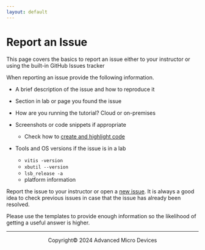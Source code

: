 ```yaml
---
layout: default
---
```

# Report an Issue

This page covers the basics to report an issue either to your instructor or using the built-in GitHub Issues tracker

When reporting an issue provide the following information.

- A brief description of the issue and how to reproduce it
- Section in lab or page you found the issue
- How are you running the tutorial? Cloud or on-premises
- Screenshots or code snippets if appropriate

  - Check how to [create and highlight code](https://docs.github.com/en/github/writing-on-github/creating-and-highlighting-code-blocks)
- Tools and OS versions if the issue is in a lab

  - `vitis -version`
  - `xbutil --version`
  - `lsb_release -a`
  - platform information

Report the issue to your instructor or open a [new issue](https://github.com/Xilinx/xup_high_level_synthesis_design_flow/issues).
It is always a good idea to check previous issues in case that the issue has already been resolved.

Please use the templates to provide enough information so the likelihood of getting a useful answer is higher.

---

<p align="center">Copyright© 2024 Advanced Micro Devices</p>
